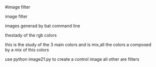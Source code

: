 


#image filter

image filter

images generad by bat command line



thestady of the rgb colors

this is the study of the 3 main colors
and is mix,all the colors a composed by a mix of this colors







use python image21.py to create a control image all other are filters
